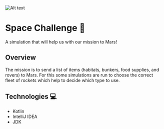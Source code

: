 <img title="a title" alt="Alt text" src="https://images.ecestaticos.com/Guixgch8XlgK6f7zNuuBqat0dEc=/0x0:1920x1079/1338x752/filters:fill(white):format(jpg)/f.elconfidencial.com%2Foriginal%2Ff7b%2F98a%2F17a%2Ff7b98a17a281fe46f530704bddc78ba7.jpg">

# Space Challenge :rocket:

A simulation that will help us with our mission to Mars!

## Overview

The mission is to send a list of items (habitats, bunkers, food supplies, and rovers) to Mars. For this some simulations are run to choose the correct fleet of rockets which help to decide which type to use.

## Technologies :computer:

- Kotlin 
- IntelliJ IDEA
- JDK


